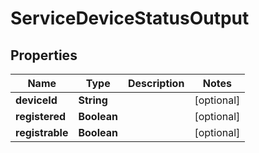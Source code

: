 

# ServiceDeviceStatusOutput


## Properties

| Name | Type | Description | Notes |
|------------ | ------------- | ------------- | -------------|
|**deviceId** | **String** |  |  [optional] |
|**registered** | **Boolean** |  |  [optional] |
|**registrable** | **Boolean** |  |  [optional] |




